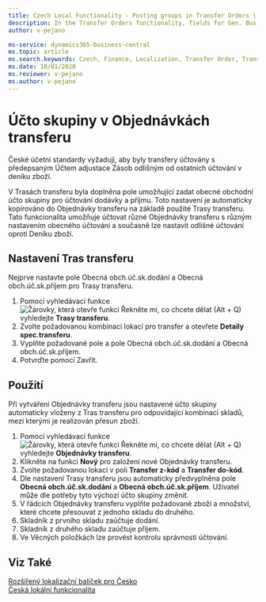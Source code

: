 ```yaml
---
title: Czech Local Functionality - Posting groups in Transfer Orders | Microsoft Docs
description: In the Transfer Orders functionality, fields for Gen. Bus. Post. Groups for Ship and Receive posting were added.
author: v-pejano

ms-service: dynamics365-business-central
ms.topic: article
ms.search.keywords: Czech, Finance, Localization, Transfer Order, Transfer Route, CZ
ms.date: 10/01/2020
ms.reviewer: v-pejano
ms.author: v-pejano
---
```


# Účto skupiny v Objednávkách transferu

České účetní standardy vyžadují, aby byly transfery účtovány s předepsaným Účtem adjustace Zásob odlišným od ostatních účtování v deníku zboží.

V Trasách transferu byla doplněna pole umožňující zadat obecné obchodní účto skupiny pro účtování dodávky a příjmu. Toto nastavení je automaticky kopírováno do Objednávky transferu na základě použité Trasy transferu. Tato funkcionalita umožňuje účtovat různé Objednávky transferu s různým nastavením obecného účtování a současně lze nastavit odlišné účtování oproti Deníku zboží.  

## Nastavení Tras transferu

Nejprve nastavte pole Obecná obch.úč.sk.dodání a Obecná obch.úč.sk.příjem pro Trasy transferu.

1. Pomocí vyhledávací funkce ![Žárovky, která otevře funkci Řekněte mi, co chcete dělat (Alt + Q)](../../media/ui-search/search_small.png "Řekněte mi, co chcete dělat (Alt + Q)") vyhledejte **Trasy transferu**.
2. Zvolte požadovanou kombinaci lokací pro transfer a otevřete **Detaily spec.transferu**.
3. Vyplňte požadované pole a pole Obecná obch.úč.sk.dodání a Obecná obch.úč.sk.příjem.
4. Potvrďte pomocí Zavřít.

## Použití  

Při vytváření Objednávky transferu jsou nastavené účto skupiny automaticky vloženy z Tras transferu pro odpovídající kombinaci skladů, mezi kterými je realizován přesun zboží.

1. Pomocí vyhledávací funkce ![Žárovky, která otevře funkci Řekněte mi, co chcete dělat (Alt + Q)](../../media/ui-search/search_small.png "Řekněte mi, co chcete dělat (Alt + Q)") vyhledejte **Objednávky transferu**.
2. Klikněte na funkci **Nový** pro založení nové Objednávky transferu.
3. Zvolte požadovanou lokaci v poli **Transfer z-kód** a **Transfer do-kód**.
4. Dle nastavení Trasy transferu jsou automaticky předvyplněna pole **Obecná obch.úč.sk.dodání** a **Obecná obch.úč.sk.příjem**. Uživatel může dle potřeby tyto výchozí účto skupiny změnit.
5. V řádcích Objednávky transferu vyplňte požadované zboží a množství, které chcete přesouvat z jednoho skladu do druhého.
6. Skladník z prvního skladu zaúčtuje dodání.
7. Skladník z druhého skladu zaúčtuje příjem.
8. Ve Věcných položkách lze provést kontrolu správnosti účtování.

## Viz Také

[Rozšířený lokalizační balíček pro Česko](ui-extensions-advanced-localization-pack-cz.md)  
[Česká lokální funkcionalita](czech-local-functionality.md)

